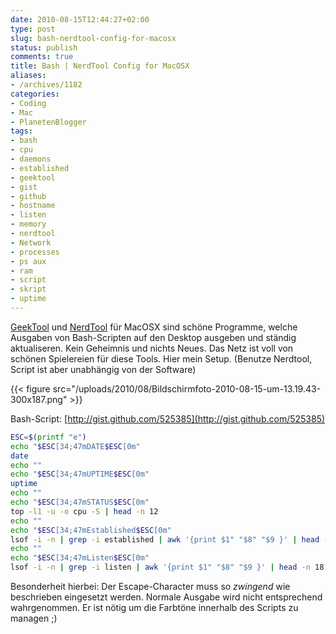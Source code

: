 ```yaml
---
date: 2010-08-15T12:44:27+02:00
type: post
slug: bash-nerdtool-config-for-macosx
status: publish
comments: true
title: Bash | NerdTool Config for MacOSX
aliases:
- /archives/1182
categories:
- Coding
- Mac
- PlanetenBlogger
tags:
- bash
- cpu
- daemons
- established
- geektool
- gist
- github
- hostname
- listen
- memory
- nerdtool
- Network
- processes
- ps aux
- ram
- script
- skript
- uptime
---
```


[GeekTool](http://projects.tynsoe.org/en/geektool/) und [NerdTool](http://www.macupdate.com/info.php/id/31909/nerdtool) für MacOSX sind schöne Programme, welche Ausgaben von Bash-Scripten auf den Desktop ausgeben und ständig aktualiseren. Kein Geheimnis und nichts Neues.
Das Netz ist voll von schönen Spielereien für diese Tools. Hier mein Setup. (Benutze Nerdtool, Script ist aber unabhängig von der Software)

{{< figure src="/uploads/2010/08/Bildschirmfoto-2010-08-15-um-13.19.43-300x187.png" >}}

Bash-Script: [http://gist.github.com/525385](http://gist.github.com/525385)


``` bash
ESC=$(printf "e")
echo "$ESC[34;47mDATE$ESC[0m"
date
echo ""
echo "$ESC[34;47mUPTIME$ESC[0m"
uptime
echo ""
echo "$ESC[34;47mSTATUS$ESC[0m"
top -l1 -u -o cpu -S | head -n 12
echo ""
echo "$ESC[34;47mEstablished$ESC[0m"
lsof -i -n | grep -i established | awk '{print $1" "$8" "$9 }' | head -n 18
echo ""
echo "$ESC[34;47mListen$ESC[0m"
lsof -i -n | grep -i listen | awk '{print $1" "$8" "$9 }' | head -n 18
```



Besonderheit hierbei: Der Escape-Character muss so _zwingend_ wie beschrieben eingesetzt werden. Normale Ausgabe wird nicht entsprechend wahrgenommen. Er ist nötig um die Farbtöne innerhalb des Scripts zu managen ;)
